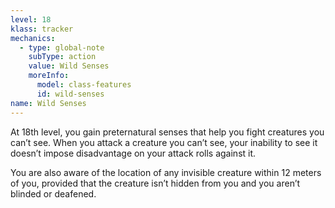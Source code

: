 ```yaml
---
level: 18
klass: tracker
mechanics:
  - type: global-note
    subType: action
    value: Wild Senses
    moreInfo:
      model: class-features
      id: wild-senses
name: Wild Senses
---
```

At 18th level, you gain preternatural senses that help you fight creatures you can’t see. When you attack a
creature you can’t see, your inability to see it doesn’t impose disadvantage on your attack rolls against it.

You are also aware of the location of any invisible creature within 12 meters of you, provided that the creature
isn’t hidden from you and you aren’t blinded or deafened.


